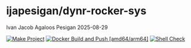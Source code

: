 ijapesigan/dynr-rocker-sys
================
Ivan Jacob Agaloos Pesigan
2025-08-29

<!-- README.md is generated from .setup/readme/README.Rmd. Please edit that file -->

<!-- badges: start -->

[![Make
Project](https://github.com/ijapesigan/docker-dynr-rocker-sys/actions/workflows/make.yml/badge.svg)](https://github.com/ijapesigan/docker-dynr-rocker-sys/actions/workflows/make.yml)
[![Docker Build and Push
\[amd64/arm64\]](https://github.com/ijapesigan/docker-dynr-rocker-sys/actions/workflows/docker-build-push-multi.yml/badge.svg)](https://github.com/ijapesigan/docker-dynr-rocker-sys/actions/workflows/docker-build-push-multi.yml)
[![Shell
Check](https://github.com/ijapesigan/docker-dynr-rocker-sys/actions/workflows/shellcheck.yml/badge.svg)](https://github.com/ijapesigan/docker-dynr-rocker-sys/actions/workflows/shellcheck.yml)
<!-- badges: end -->
